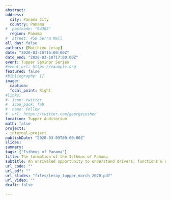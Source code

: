 ```yaml
---
abstract:
address:
  city: Panama City
  country: Panama
#  postcode: "94305"
  region: Panama
#  street: 450 Serra Mall
all_day: false
authors: [Matthieu Leray]
date: "2020-03-10T16:00:00Z"
date_end: "2020-03-10T17:00:00Z"
event: Tupper Seminar Series
#event_url: https://example.org
featured: false
#bibliography: []
image:
  caption:
  focal_point: Right
#links:
#- icon: twitter
#  icon_pack: fab
#  name: Follow
#  url: https://twitter.com/georgecushen
location: Tupper Auditorium
math: false
projects:
- internal-project
publishDate: "2020-03-09T00:00:00Z"
slides:
summary:
tags: ["Isthmus of Panama"]
title: The formation of the Isthmus of Panama 
subtitle: An unrivaled opportunity to understand drivers, functions & evolution of marine host-associated microbiomes
url_code: ""
url_pdf: ""
url_slides: "files/leray_tupper_march_2020.pdf"
url_video: ""
draft: false

---
```

